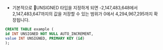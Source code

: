 
- 기본적으로 UNSIGNED 타입을 지정하게 되면 -2,147,483,648에서 2,147,483,647까지의 값을 저장할 수 있는 범위가 0에서 4,294,967,295까지 확장됩니다.

```SQL
CREATE TABLE example (
id INT UNSIGNED NOT NULL AUTO_INCREMENT, 
value INT UNSIGNED, PRIMARY KEY (id) 
);

```

